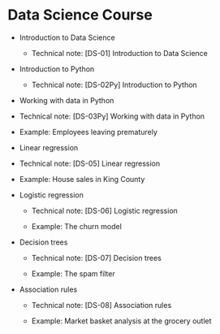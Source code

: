 # Data Science Course

* Introduction to Data Science	

  + Technical note: [DS-01] Introduction to Data Science

* Introduction to Python

  + Technical note: [DS-02Py] Introduction to Python
  
*	Working with data in Python

  + Technical note: [DS-03Py] Working with data in Python

  + Example: Employees leaving prematurely
  
*	Linear regression

  + Technical note: [DS-05] Linear regression

  + Example: House sales in King County

* Logistic regression

  + Technical note: [DS-06] Logistic regression

  + Example: The churn model

* Decision trees

  + Technical note: [DS-07] Decision trees
  
   + Example: The spam filter
   
* Association rules

   + Technical note: [DS-08] Association rules

  + Example: Market basket analysis at the grocery outlet
